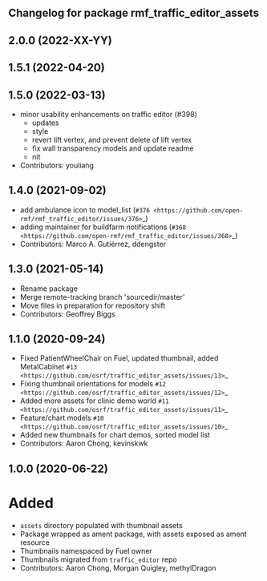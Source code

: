 ## Changelog for package rmf\_traffic\_editor\_assets

2.0.0 (2022-XX-YY)
------------------

1.5.1 (2022-04-20)
------------------

1.5.0 (2022-03-13)
------------------
* minor usability enhancements on traffic editor (#398)
  * updates
  * style
  * revert lift vertex, and prevent delete of lift vertex
  * fix wall transparency models and update readme
  * nit
* Contributors: youliang

1.4.0 (2021-09-02)
------------------
* add ambulance icon to model_list (`#376 <https://github.com/open-rmf/rmf_traffic_editor/issues/376>`_)
* adding maintainer for buildfarm notifications (`#368 <https://github.com/open-rmf/rmf_traffic_editor/issues/368>`_)
* Contributors: Marco A. Gutiérrez, ddengster

1.3.0 (2021-05-14)
------------------
* Rename package
* Merge remote-tracking branch 'sourcedir/master'
* Move files in preparation for repository shift
* Contributors: Geoffrey Biggs

1.1.0 (2020-09-24)
------------------
* Fixed PatientWheelChair on Fuel, updated thumbnail, added MetalCabinet `#13 <https://github.com/osrf/traffic_editor_assets/issues/13>`_
* Fixing thumbnail orientations for models `#12 <https://github.com/osrf/traffic_editor_assets/issues/12>`_
* Added more assets for clinic demo world `#11 <https://github.com/osrf/traffic_editor_assets/issues/11>`_
* Feature/chart models `#10 <https://github.com/osrf/traffic_editor_assets/issues/10>`_
* Added new thumbnails for chart demos, sorted model list
* Contributors: Aaron Chong, kevinskwk

1.0.0 (2020-06-22)
------------------
Added
=====
* `assets` directory populated with thumbnail assets
* Package wrapped as ament package, with assets exposed as ament resource
* Thumbnails namespaced by Fuel owner
* Thumbnails migrated from `traffic_editor` repo
* Contributors: Aaron Chong, Morgan Quigley, methylDragon
